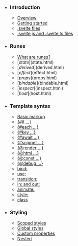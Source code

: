 -   ### Introduction
    
    -   [Overview](overview.html)
    -   [Getting started](getting-started.html)
    -   [.svelte files](svelte-files.html)
    -   [.svelte.js and .svelte.ts files](svelte-js-files.html)
-   ### Runes
    
    -   [What are runes?](what-are-runes.html)
    -   [$state]($state.html)
    -   [$derived]($derived.html)
    -   [$effect]($effect.html)
    -   [$props]($props.html)
    -   [$bindable]($bindable.html)
    -   [$inspect]($inspect.html)
    -   [$host]($host.html)
-   ### Template syntax
    
    -   [Basic markup](basic-markup.html)
    -   [{#if ...}](if.html)
    -   [{#each ...}](each.html)
    -   [{#key ...}](key.html)
    -   [{#await ...}](await.html)
    -   [{#snippet ...}](snippet.html)
    -   [{@render ...}](@render.html)
    -   [{@html ...}](@html.html)
    -   [{@const ...}](@const.html)
    -   [{@debug ...}](@debug.html)
    -   [bind:](bind.html)
    -   [use:](use.html)
    -   [transition:](transition.html)
    -   [in: and out:](in-and-out.html)
    -   [animate:](animate.html)
    -   [style:](style.html)
    -   [class](class.html)
-   ### Styling
    
    -   [Scoped styles](scoped-styles.html)
    -   [Global styles](global-styles.html)
    -   [Custom properties](custom-properties.html)
    -   [Nested <style> elements](nested-style-elements.html)
-   ### Special elements
    
    -   [<svelte:boundary>](svelte-boundary.html)
    -   [<svelte:window>](svelte-window.html)
    -   [<svelte:document>](svelte-document.html)
    -   [<svelte:body>](svelte-body.html)
    -   [<svelte:head>](svelte-head.html)
    -   [<svelte:element>](svelte-element.html)
    -   [<svelte:options>](svelte-options.html)
-   ### Runtime
    
    -   [Stores](stores.html)
    -   [Context](context.html)
    -   [Lifecycle hooks](lifecycle-hooks.html)
    -   [Imperative component API](imperative-component-api.html)
-   ### Misc
    
    -   [Testing](testing.html)
    -   [TypeScript](typescript.html)
    -   [Custom elements](custom-elements.html)
    -   [Svelte 4 migration guide](v4-migration-guide.html)
    -   [Svelte 5 migration guide](v5-migration-guide.html)
    -   [Frequently asked questions](faq.html)
-   ### Reference
    
    -   [svelte](svelte.html)
    -   [svelte/action](svelte-action.html)
    -   [svelte/animate](svelte-animate.html)
    -   [svelte/compiler](svelte-compiler.html)
    -   [svelte/easing](svelte-easing.html)
    -   [svelte/events](svelte-events.html)
    -   [svelte/legacy](svelte-legacy.html)
    -   [svelte/motion](svelte-motion.html)
    -   [svelte/reactivity/window](svelte-reactivity-window.html)
    -   [svelte/reactivity](svelte-reactivity.html)
    -   [svelte/server](svelte-server.html)
    -   [svelte/store](svelte-store.html)
    -   [svelte/transition](svelte-transition.html)
    -   [Compiler errors](compiler-errors.html)
    -   [Compiler warnings](compiler-warnings.html)
    -   [Runtime errors](runtime-errors.html)
    -   [Runtime warnings](runtime-warnings.html)
-   ### Legacy APIs
    
    -   [Overview](legacy-overview.html)
    -   [Reactive let/var declarations](legacy-let.html)
    -   [Reactive $: statements](legacy-reactive-assignments.html)
    -   [export let](legacy-export-let.html)
    -   [$$props and $$restProps](legacy-$$props-and-$$restProps.html)
    -   [on:](legacy-on.html)
    -   [<slot>](legacy-slots.html)
    -   [$$slots](legacy-$$slots.html)
    -   [<svelte:fragment>](legacy-svelte-fragment.html)
    -   [<svelte:component>](legacy-svelte-component.html)
    -   [<svelte:self>](legacy-svelte-self.html)
    -   [Imperative component API](legacy-component-api.html)

SvelteReference

# svelte

### On this page

-   [svelte](svelte.html)
-   [SvelteComponent](svelte.html#SvelteComponent)
-   [SvelteComponentTyped](svelte.html#SvelteComponentTyped)
-   [afterUpdate](svelte.html#afterUpdate)
-   [beforeUpdate](svelte.html#beforeUpdate)
-   [createEventDispatcher](svelte.html#createEventDispatcher)
-   [createRawSnippet](svelte.html#createRawSnippet)
-   [flushSync](svelte.html#flushSync)
-   [getAllContexts](svelte.html#getAllContexts)
-   [getContext](svelte.html#getContext)
-   [hasContext](svelte.html#hasContext)
-   [hydrate](svelte.html#hydrate)
-   [mount](svelte.html#mount)
-   [onDestroy](svelte.html#onDestroy)
-   [onMount](svelte.html#onMount)
-   [setContext](svelte.html#setContext)
-   [tick](svelte.html#tick)
-   [unmount](svelte.html#unmount)
-   [untrack](svelte.html#untrack)
-   [Component](svelte.html#Component)
-   [ComponentConstructorOptions](svelte.html#ComponentConstructorOptions)
-   [ComponentEvents](svelte.html#ComponentEvents)
-   [ComponentInternals](svelte.html#ComponentInternals)
-   [ComponentProps](svelte.html#ComponentProps)
-   [ComponentType](svelte.html#ComponentType)
-   [EventDispatcher](svelte.html#EventDispatcher)
-   [MountOptions](svelte.html#MountOptions)
-   [Snippet](svelte.html#Snippet)

import {
	`class SvelteComponent<Props extends Record<string, any> = Record<string, any>, Events extends Record<string, any> = any, Slots extends Record<string, any> = any>`

This was the base class for Svelte components in Svelte 4. Svelte 5+ components
are completely different under the hood. For typing, use `Component` instead.
To instantiate components, use `mount` instead.
See [migration guide](v5-migration-guide.html#Components-are-no-longer-classes) for more info.

SvelteComponent,
	`class SvelteComponentTyped<Props extends Record<string, any> = Record<string, any>, Events extends Record<string, any> = any, Slots extends Record<string, any> = any>`

@deprecatedUse `Component` instead. See [migration guide](v5-migration-guide.html#Components-are-no-longer-classes) for more information.

SvelteComponentTyped,
	`function afterUpdate(fn: () => void): void`

Schedules a callback to run immediately after the component has been updated.

The first time the callback runs will be after the initial `onMount`.

In runes mode use `$effect` instead.

@deprecatedUse [`$effect`]($effect.html) instead

afterUpdate,
	`function beforeUpdate(fn: () => void): void`

Schedules a callback to run immediately before the component is updated after any state change.

The first time the callback runs will be before the initial `onMount`.

In runes mode use `$effect.pre` instead.

@deprecatedUse [`$effect.pre`]($effect.html#$effect.pre) instead

beforeUpdate,
	`function createEventDispatcher<EventMap extends Record<string, any> = any>(): EventDispatcher<EventMap>`

Creates an event dispatcher that can be used to dispatch [component events](legacy-on.html#Component-events).
Event dispatchers are functions that can take two arguments: `name` and `detail`.

Component events created with `createEventDispatcher` create a
[CustomEvent](https://developer.mozilla.org/en-US/docs/Web/API/CustomEvent).
These events do not [bubble](https://developer.mozilla.org/en-US/docs/Learn/JavaScript/Building_blocks/Events#Event_bubbling_and_capture).
The `detail` argument corresponds to the [CustomEvent.detail](https://developer.mozilla.org/en-US/docs/Web/API/CustomEvent/detail)
property and can contain any type of data.

The event dispatcher can be typed to narrow the allowed event names and the type of the `detail` argument:

const dispatch = createEventDispatcher&#x3C;{
 loaded: never; // does not take a detail argument
 change: string; // takes a detail argument of type string, which is required
 optional: number | null; // takes an optional detail argument of type number
}>();

@deprecatedUse callback props and/or the `$host()` rune instead — see [migration guide](v5-migration-guide.html#Event-changes-Component-events)

createEventDispatcher,
	`function createRawSnippet<Params extends unknown[]>(fn: (...params: Getters<Params>) => {     render: () => string;     setup?: (element: Element) => void | (() => void); }): Snippet<Params>`

Create a snippet programmatically

createRawSnippet,
	`function flushSync<T = void>(fn?: (() => T) | undefined): T`

Synchronously flush any pending updates.
Returns void if no callback is provided, otherwise returns the result of calling the callback.

flushSync,
	`function getAllContexts<T extends Map<any, any> = Map<any, any>>(): T`

Retrieves the whole context map that belongs to the closest parent component.
Must be called during component initialisation. Useful, for example, if you
programmatically create a component and want to pass the existing context to it.

getAllContexts,
	`function getContext<T>(key: any): T`

Retrieves the context that belongs to the closest parent component with the specified `key`.
Must be called during component initialisation.

getContext,
	`function hasContext(key: any): boolean`

Checks whether a given `key` has been set in the context of a parent component.
Must be called during component initialisation.

hasContext,
	`function hydrate<Props extends Record<string, any>, Exports extends Record<string, any>>(component: ComponentType<SvelteComponent<Props>> | Component<Props, Exports, any>, options: {} extends Props ? {     target: Document | Element | ShadowRoot;     props?: Props;     events?: Record<string, (e: any) => any>;     context?: Map<any, any>;     intro?: boolean;     recover?: boolean; } : {     target: Document | Element | ShadowRoot;     props: Props;     events?: Record<string, (e: any) => any>;     context?: Map<any, any>;     intro?: boolean;     recover?: boolean; }): Exports`

Hydrates a component on the given target and returns the exports and potentially the props (if compiled with `accessors: true`) of the component

hydrate,
	`function mount<Props extends Record<string, any>, Exports extends Record<string, any>>(component: ComponentType<SvelteComponent<Props>> | Component<Props, Exports, any>, options: MountOptions<Props>): Exports`

Mounts a component to the given target and returns the exports and potentially the props (if compiled with `accessors: true`) of the component.
Transitions will play during the initial render unless the `intro` option is set to `false`.

mount,
	`function onDestroy(fn: () => any): void`

Schedules a callback to run immediately before the component is unmounted.

Out of `onMount`, `beforeUpdate`, `afterUpdate` and `onDestroy`, this is the
only one that runs inside a server-side component.

onDestroy,
	`function onMount<T>(fn: () => NotFunction<T> | Promise<NotFunction<T>> | (() => any)): void`

`onMount`, like [`$effect`]($effect.html), schedules a function to run as soon as the component has been mounted to the DOM.
Unlike `$effect`, the provided function only runs once.

It must be called during the component’s initialisation (but doesn’t need to live *inside* the component;
it can be called from an external module). If a function is returned *synchronously* from `onMount`,
it will be called when the component is unmounted.

`onMount` functions do not run during [server-side rendering](svelte-server.html#render).

onMount,
	`function setContext<T>(key: any, context: T): T`

Associates an arbitrary `context` object with the current component and the specified `key`
and returns that object. The context is then available to children of the component
(including slotted content) with `getContext`.

Like lifecycle functions, this must be called during component initialisation.

setContext,
	`function tick(): Promise<void>`

Returns a promise that resolves once any pending state changes have been applied.

tick,
	`function unmount(component: Record<string, any>, options?: {     outro?: boolean; } | undefined): Promise<void>`

Unmounts a component that was previously mounted using `mount` or `hydrate`.

Since 5.13.0, if `options.outro` is `true`, [transitions](transition.html) will play before the component is removed from the DOM.

Returns a `Promise` that resolves after transitions have completed if `options.outro` is true, or immediately otherwise (prior to 5.13.0, returns `void`).

import { mount, unmount } from 'svelte';
import App from './App.svelte';
const app = mount(App, { target: document.body });
// later...
unmount(app, { outro: true });

unmount,
	`function untrack<T>(fn: () => T): T`

When used inside a [`$derived`]($derived.html) or [`$effect`]($effect.html),
any state read inside `fn` will not be treated as a dependency.

$effect(() => {
  // this will run when `data` changes, but not when `time` changes
  save(data, {
	timestamp: untrack(() => time)
  });
});

untrack
} from 'svelte';

## SvelteComponent[](svelte.html#SvelteComponent)

This was the base class for Svelte components in Svelte 4. Svelte 5+ components are completely different under the hood. For typing, use `Component` instead. To instantiate components, use `mount` instead. See [migration guide](v5-migration-guide.html#Components-are-no-longer-classes) for more info.

class SvelteComponent<
	Props extends Record<string, any> = Record<string, any>,
	Events extends Record<string, any> = any,
	Slots extends Record<string, any> = any
> {…}

static element?: typeof HTMLElement;

The custom element version of the component. Only present if compiled with the `customElement` compiler option

[prop: string]: any;

constructor(options: ComponentConstructorOptions<Properties<Props, Slots>>);

-   deprecated This constructor only exists when using the `asClassComponent` compatibility helper, which is a stop-gap solution. Migrate towards using `mount` instead. See [migration guide](v5-migration-guide.html#Components-are-no-longer-classes) for more info.

$destroy(): void;

-   deprecated This method only exists when using one of the legacy compatibility helpers, which is a stop-gap solution. See [migration guide](v5-migration-guide.html#Components-are-no-longer-classes) for more info.

$on<K extends Extract<keyof Events, string>>(
	type: K,
	callback: (e: Events[K]) => void
): () => void;

-   deprecated This method only exists when using one of the legacy compatibility helpers, which is a stop-gap solution. See [migration guide](v5-migration-guide.html#Components-are-no-longer-classes) for more info.

$set(props: Partial<Props>): void;

-   deprecated This method only exists when using one of the legacy compatibility helpers, which is a stop-gap solution. See [migration guide](v5-migration-guide.html#Components-are-no-longer-classes) for more info.

## SvelteComponentTyped[](svelte.html#SvelteComponentTyped)

> Use `Component` instead. See [migration guide](v5-migration-guide.html#Components-are-no-longer-classes) for more information.

class SvelteComponentTyped<
	Props extends Record<string, any> = Record<string, any>,
	Events extends Record<string, any> = any,
	Slots extends Record<string, any> = any
> extends SvelteComponent<Props, Events, Slots> {}

## afterUpdate[](svelte.html#afterUpdate)

> Use [`$effect`]($effect.html) instead

Schedules a callback to run immediately after the component has been updated.

The first time the callback runs will be after the initial `onMount`.

In runes mode use `$effect` instead.

function afterUpdate(fn: () => void): void;

## beforeUpdate[](svelte.html#beforeUpdate)

> Use [`$effect.pre`]($effect.html#$effect.pre) instead

Schedules a callback to run immediately before the component is updated after any state change.

The first time the callback runs will be before the initial `onMount`.

In runes mode use `$effect.pre` instead.

function beforeUpdate(fn: () => void): void;

## createEventDispatcher[](svelte.html#createEventDispatcher)

> Use callback props and/or the `$host()` rune instead — see [migration guide](v5-migration-guide.html#Event-changes-Component-events)

Creates an event dispatcher that can be used to dispatch [component events](legacy-on.html#Component-events). Event dispatchers are functions that can take two arguments: `name` and `detail`.

Component events created with `createEventDispatcher` create a [CustomEvent](https://developer.mozilla.org/en-US/docs/Web/API/CustomEvent). These events do not [bubble](https://developer.mozilla.org/en-US/docs/Learn/JavaScript/Building_blocks/Events#Event_bubbling_and_capture). The `detail` argument corresponds to the [CustomEvent.detail](https://developer.mozilla.org/en-US/docs/Web/API/CustomEvent/detail) property and can contain any type of data.

The event dispatcher can be typed to narrow the allowed event names and the type of the `detail` argument:

const `const dispatch: any`dispatch = createEventDispatcher<{
 `loaded: never`loaded: never; // does not take a detail argument
 `change: string`change: string; // takes a detail argument of type string, which is required
 `optional: number | null`optional: number | null; // takes an optional detail argument of type number
}>();

function createEventDispatcher<
	EventMap extends Record<string, any> = any
>(): EventDispatcher<EventMap>;

## createRawSnippet[](svelte.html#createRawSnippet)

Create a snippet programmatically

function createRawSnippet<Params extends unknown[]>(
	fn: (...params: Getters<Params>) => {
		render: () => string;
		setup?: (element: Element) => void | (() => void);
	}
): Snippet<Params>;

## flushSync[](svelte.html#flushSync)

Synchronously flush any pending updates. Returns void if no callback is provided, otherwise returns the result of calling the callback.

function flushSync<T = void>(fn?: (() => T) | undefined): T;

## getAllContexts[](svelte.html#getAllContexts)

Retrieves the whole context map that belongs to the closest parent component. Must be called during component initialisation. Useful, for example, if you programmatically create a component and want to pass the existing context to it.

function getAllContexts<
	T extends Map<any, any> = Map<any, any>
>(): T;

## getContext[](svelte.html#getContext)

Retrieves the context that belongs to the closest parent component with the specified `key`. Must be called during component initialisation.

function getContext<T>(key: any): T;

## hasContext[](svelte.html#hasContext)

Checks whether a given `key` has been set in the context of a parent component. Must be called during component initialisation.

function hasContext(key: any): boolean;

## hydrate[](svelte.html#hydrate)

Hydrates a component on the given target and returns the exports and potentially the props (if compiled with `accessors: true`) of the component

function hydrate<
	Props extends Record<string, any>,
	Exports extends Record<string, any>
>(
	component:
		| ComponentType<SvelteComponent<Props>>
		| Component<Props, Exports, any>,
	options: {} extends Props
		? {
				target: Document | Element | ShadowRoot;
				props?: Props;
				events?: Record<string, (e: any) => any>;
				context?: Map<any, any>;
				intro?: boolean;
				recover?: boolean;
			}
		: {
				target: Document | Element | ShadowRoot;
				props: Props;
				events?: Record<string, (e: any) => any>;
				context?: Map<any, any>;
				intro?: boolean;
				recover?: boolean;
			}
): Exports;

## mount[](svelte.html#mount)

Mounts a component to the given target and returns the exports and potentially the props (if compiled with `accessors: true`) of the component. Transitions will play during the initial render unless the `intro` option is set to `false`.

function mount<
	Props extends Record<string, any>,
	Exports extends Record<string, any>
>(
	component:
		| ComponentType<SvelteComponent<Props>>
		| Component<Props, Exports, any>,
	options: MountOptions<Props>
): Exports;

## onDestroy[](svelte.html#onDestroy)

Schedules a callback to run immediately before the component is unmounted.

Out of `onMount`, `beforeUpdate`, `afterUpdate` and `onDestroy`, this is the only one that runs inside a server-side component.

function onDestroy(fn: () => any): void;

## onMount[](svelte.html#onMount)

`onMount`, like [`$effect`]($effect.html), schedules a function to run as soon as the component has been mounted to the DOM. Unlike `$effect`, the provided function only runs once.

It must be called during the component’s initialisation (but doesn’t need to live *inside* the component; it can be called from an external module). If a function is returned *synchronously* from `onMount`, it will be called when the component is unmounted.

`onMount` functions do not run during [server-side rendering](svelte-server.html#render).

function onMount<T>(
	fn: () =>
		| NotFunction<T>
		| Promise<NotFunction<T>>
		| (() => any)
): void;

## setContext[](svelte.html#setContext)

Associates an arbitrary `context` object with the current component and the specified `key` and returns that object. The context is then available to children of the component (including slotted content) with `getContext`.

Like lifecycle functions, this must be called during component initialisation.

function setContext<T>(key: any, context: T): T;

## tick[](svelte.html#tick)

Returns a promise that resolves once any pending state changes have been applied.

function tick(): Promise<void>;

## unmount[](svelte.html#unmount)

Unmounts a component that was previously mounted using `mount` or `hydrate`.

Since 5.13.0, if `options.outro` is `true`, [transitions](transition.html) will play before the component is removed from the DOM.

Returns a `Promise` that resolves after transitions have completed if `options.outro` is true, or immediately otherwise (prior to 5.13.0, returns `void`).

import { `function mount<Props extends Record<string, any>, Exports extends Record<string, any>>(component: ComponentType<SvelteComponent<Props>> | Component<Props, Exports, any>, options: MountOptions<Props>): Exports`

Mounts a component to the given target and returns the exports and potentially the props (if compiled with `accessors: true`) of the component.
Transitions will play during the initial render unless the `intro` option is set to `false`.

mount, `function unmount(component: Record<string, any>, options?: {     outro?: boolean; } | undefined): Promise<void>`

Unmounts a component that was previously mounted using `mount` or `hydrate`.

Since 5.13.0, if `options.outro` is `true`, [transitions](transition.html) will play before the component is removed from the DOM.

Returns a `Promise` that resolves after transitions have completed if `options.outro` is true, or immediately otherwise (prior to 5.13.0, returns `void`).

import { mount, unmount } from 'svelte';
import App from './App.svelte';
const app = mount(App, { target: document.body });
// later...
unmount(app, { outro: true });

unmount } from 'svelte';
import `type App = SvelteComponent<Record<string, any>, any, any> const App: LegacyComponentType`App from './App.svelte';
const `const app: {     $on?(type: string, callback: (e: any) => void): () => void;     $set?(props: Partial<Record<string, any>>): void; } & Record<string, any>`app = `mount<Record<string, any>, {     $on?(type: string, callback: (e: any) => void): () => void;     $set?(props: Partial<Record<string, any>>): void; } & Record<...>>(component: ComponentType<...> | Component<...>, options: MountOptions<...>): {     ...; } & Record<...>`

Mounts a component to the given target and returns the exports and potentially the props (if compiled with `accessors: true`) of the component.
Transitions will play during the initial render unless the `intro` option is set to `false`.

mount(`const App: LegacyComponentType`App, { `target: Document | Element | ShadowRoot`

Target element where the component will be mounted.

target: `var document: Document`

[MDN Reference](https://developer.mozilla.org/docs/Web/API/Window/document)

document.`Document.body: HTMLElement`

Specifies the beginning and end of the document body.

[MDN Reference](https://developer.mozilla.org/docs/Web/API/Document/body)

body });
// later...
`function unmount(component: Record<string, any>, options?: {     outro?: boolean; } | undefined): Promise<void>`

Unmounts a component that was previously mounted using `mount` or `hydrate`.

Since 5.13.0, if `options.outro` is `true`, [transitions](transition.html) will play before the component is removed from the DOM.

Returns a `Promise` that resolves after transitions have completed if `options.outro` is true, or immediately otherwise (prior to 5.13.0, returns `void`).

import { mount, unmount } from 'svelte';
import App from './App.svelte';
const app = mount(App, { target: document.body });
// later...
unmount(app, { outro: true });

unmount(`const app: {     $on?(type: string, callback: (e: any) => void): () => void;     $set?(props: Partial<Record<string, any>>): void; } & Record<string, any>`app, { `outro?: boolean | undefined`outro: true });

function unmount(
	component: Record<string, any>,
	options?:
		| {
				outro?: boolean;
		  }
		| undefined
): Promise<void>;

## untrack[](svelte.html#untrack)

When used inside a [`$derived`]($derived.html) or [`$effect`]($effect.html), any state read inside `fn` will not be treated as a dependency.

`function $effect(fn: () => void | (() => void)): void namespace $effect`

Runs code when a component is mounted to the DOM, and then whenever its dependencies change, i.e. `$state` or `$derived` values.
The timing of the execution is after the DOM has been updated.

Example:

$effect(() => console.log('The count is now ' + count));

If you return a function from the effect, it will be called right before the effect is run again, or when the component is unmounted.

Does not run during server side rendering.

[https://svelte.dev/docs/svelte/$effect]($effect.html)

@paramfn The function to execute

$effect(() => {
	// this will run when `data` changes, but not when `time` changes
	save(data, {
		`timestamp: any`timestamp: untrack(() => time)
	});
});

function untrack<T>(fn: () => T): T;

## Component[](svelte.html#Component)

Can be used to create strongly typed Svelte components.

#### Example:[](svelte.html#Component-Example:)

You have component library on npm called `component-library`, from which you export a component called `MyComponent`. For Svelte+TypeScript users, you want to provide typings. Therefore you create a `index.d.ts`:

import type { `interface Component<Props extends Record<string, any> = {}, Exports extends Record<string, any> = {}, Bindings extends keyof Props | "" = string>`

Can be used to create strongly typed Svelte components.

#### Example:[](svelte.html#Example:)

You have component library on npm called `component-library`, from which
you export a component called `MyComponent`. For Svelte+TypeScript users,
you want to provide typings. Therefore you create a `index.d.ts`:

import type { Component } from 'svelte';
export declare const MyComponent: Component&#x3C;{ foo: string }> {}

Typing this makes it possible for IDEs like VS Code with the Svelte extension
to provide intellisense and to use the component like this in a Svelte file
with TypeScript:

&#x3C;script lang="ts">
	import { MyComponent } from "component-library";
&#x3C;/script>
&#x3C;MyComponent foo={'bar'} />

Component } from 'svelte';
export declare const `const MyComponent: Component<{     foo: string; }, {}, string>`MyComponent: `interface Component<Props extends Record<string, any> = {}, Exports extends Record<string, any> = {}, Bindings extends keyof Props | "" = string>`

Can be used to create strongly typed Svelte components.

#### Example:[](svelte.html#Example:)

You have component library on npm called `component-library`, from which
you export a component called `MyComponent`. For Svelte+TypeScript users,
you want to provide typings. Therefore you create a `index.d.ts`:

import type { Component } from 'svelte';
export declare const MyComponent: Component&#x3C;{ foo: string }> {}

Typing this makes it possible for IDEs like VS Code with the Svelte extension
to provide intellisense and to use the component like this in a Svelte file
with TypeScript:

&#x3C;script lang="ts">
	import { MyComponent } from "component-library";
&#x3C;/script>
&#x3C;MyComponent foo={'bar'} />

Component<{ `foo: string`foo: string }> {}

Typing this makes it possible for IDEs like VS Code with the Svelte extension to provide intellisense and to use the component like this in a Svelte file with TypeScript:

<script lang="ts">
	import { MyComponent } from "component-library";
</script>
<MyComponent foo={'bar'} />

interface Component<
	Props extends Record<string, any> = {},
	Exports extends Record<string, any> = {},
	Bindings extends keyof Props | '' = string
> {…}

(
	this: void,
	internals: ComponentInternals,
	props: Props
): {
	/**
	 * @deprecated This method only exists when using one of the legacy compatibility helpers, which
	 * is a stop-gap solution. See [migration guide](https://svelte.dev/docs/svelte/v5-migration-guide#Components-are-no-longer-classes)
	 * for more info.
	 */
	$on?(type: string, callback: (e: any) => void): () => void;
	/**
	 * @deprecated This method only exists when using one of the legacy compatibility helpers, which
	 * is a stop-gap solution. See [migration guide](https://svelte.dev/docs/svelte/v5-migration-guide#Components-are-no-longer-classes)
	 * for more info.
	 */
	$set?(props: Partial<Props>): void;
} & Exports;

-   `internal` An internal object used by Svelte. Do not use or modify.
-   `props` The props passed to the component.

element?: typeof HTMLElement;

The custom element version of the component. Only present if compiled with the `customElement` compiler option

## ComponentConstructorOptions[](svelte.html#ComponentConstructorOptions)

> In Svelte 4, components are classes. In Svelte 5, they are functions. Use `mount` instead to instantiate components. See [migration guide](v5-migration-guide.html#Components-are-no-longer-classes) for more info.

interface ComponentConstructorOptions<
	Props extends Record<string, any> = Record<string, any>
> {…}

target: Element | Document | ShadowRoot;

anchor?: Element;

props?: Props;

context?: Map<any, any>;

hydrate?: boolean;

intro?: boolean;

recover?: boolean;

sync?: boolean;

idPrefix?: string;

$$inline?: boolean;

## ComponentEvents[](svelte.html#ComponentEvents)

> The new `Component` type does not have a dedicated Events type. Use `ComponentProps` instead.

type ComponentEvents<Comp extends SvelteComponent> =
	Comp extends SvelteComponent<any, infer Events>
		? Events
		: never;

## ComponentInternals[](svelte.html#ComponentInternals)

Internal implementation details that vary between environments

type ComponentInternals = Branded<{}, 'ComponentInternals'>;

## ComponentProps[](svelte.html#ComponentProps)

Convenience type to get the props the given component expects.

Example: Ensure a variable contains the props expected by `MyComponent`:

import type { `type ComponentProps<Comp extends SvelteComponent | Component<any, any>> = Comp extends SvelteComponent<infer Props extends Record<string, any>, any, any> ? Props : Comp extends Component<infer Props extends Record<...>, any, string> ? Props : never`

Convenience type to get the props the given component expects.

Example: Ensure a variable contains the props expected by `MyComponent`:

import type { ComponentProps } from 'svelte';
import MyComponent from './MyComponent.svelte';
// Errors if these aren't the correct props expected by MyComponent.
const props: ComponentProps&#x3C;typeof MyComponent> = { foo: 'bar' };

>  In Svelte 4, you would do `ComponentProps&#x3C;MyComponent>` because `MyComponent` was a class.

Example: A generic function that accepts some component and infers the type of its props:

import type { Component, ComponentProps } from 'svelte';
import MyComponent from './MyComponent.svelte';
function withProps&#x3C;TComponent extends Component&#x3C;any>>(
	component: TComponent,
	props: ComponentProps&#x3C;TComponent>
) {};
// Errors if the second argument is not the correct props expected by the component in the first argument.
withProps(MyComponent, { foo: 'bar' });

ComponentProps } from 'svelte';
import `type MyComponent = SvelteComponent<Record<string, any>, any, any> const MyComponent: LegacyComponentType`MyComponent from './MyComponent.svelte';
// Errors if these aren't the correct props expected by MyComponent.
const `const props: Record<string, any>`props: `type ComponentProps<Comp extends SvelteComponent | Component<any, any>> = Comp extends SvelteComponent<infer Props extends Record<string, any>, any, any> ? Props : Comp extends Component<infer Props extends Record<...>, any, string> ? Props : never`

Convenience type to get the props the given component expects.

Example: Ensure a variable contains the props expected by `MyComponent`:

import type { ComponentProps } from 'svelte';
import MyComponent from './MyComponent.svelte';
// Errors if these aren't the correct props expected by MyComponent.
const props: ComponentProps&#x3C;typeof MyComponent> = { foo: 'bar' };

>  In Svelte 4, you would do `ComponentProps&#x3C;MyComponent>` because `MyComponent` was a class.

Example: A generic function that accepts some component and infers the type of its props:

import type { Component, ComponentProps } from 'svelte';
import MyComponent from './MyComponent.svelte';
function withProps&#x3C;TComponent extends Component&#x3C;any>>(
	component: TComponent,
	props: ComponentProps&#x3C;TComponent>
) {};
// Errors if the second argument is not the correct props expected by the component in the first argument.
withProps(MyComponent, { foo: 'bar' });

ComponentProps<typeof `const MyComponent: LegacyComponentType`MyComponent> = { `foo: string`foo: 'bar' };

> In Svelte 4, you would do `ComponentProps<MyComponent>` because `MyComponent` was a class.

Example: A generic function that accepts some component and infers the type of its props:

import type { `interface Component<Props extends Record<string, any> = {}, Exports extends Record<string, any> = {}, Bindings extends keyof Props | "" = string>`

Can be used to create strongly typed Svelte components.

#### Example:[](svelte.html#Example:)

You have component library on npm called `component-library`, from which
you export a component called `MyComponent`. For Svelte+TypeScript users,
you want to provide typings. Therefore you create a `index.d.ts`:

import type { Component } from 'svelte';
export declare const MyComponent: Component&#x3C;{ foo: string }> {}

Typing this makes it possible for IDEs like VS Code with the Svelte extension
to provide intellisense and to use the component like this in a Svelte file
with TypeScript:

&#x3C;script lang="ts">
	import { MyComponent } from "component-library";
&#x3C;/script>
&#x3C;MyComponent foo={'bar'} />

Component, `type ComponentProps<Comp extends SvelteComponent | Component<any, any>> = Comp extends SvelteComponent<infer Props extends Record<string, any>, any, any> ? Props : Comp extends Component<infer Props extends Record<...>, any, string> ? Props : never`

Convenience type to get the props the given component expects.

Example: Ensure a variable contains the props expected by `MyComponent`:

import type { ComponentProps } from 'svelte';
import MyComponent from './MyComponent.svelte';
// Errors if these aren't the correct props expected by MyComponent.
const props: ComponentProps&#x3C;typeof MyComponent> = { foo: 'bar' };

>  In Svelte 4, you would do `ComponentProps&#x3C;MyComponent>` because `MyComponent` was a class.

Example: A generic function that accepts some component and infers the type of its props:

import type { Component, ComponentProps } from 'svelte';
import MyComponent from './MyComponent.svelte';
function withProps&#x3C;TComponent extends Component&#x3C;any>>(
	component: TComponent,
	props: ComponentProps&#x3C;TComponent>
) {};
// Errors if the second argument is not the correct props expected by the component in the first argument.
withProps(MyComponent, { foo: 'bar' });

ComponentProps } from 'svelte';
import `type MyComponent = SvelteComponent<Record<string, any>, any, any> const MyComponent: LegacyComponentType`MyComponent from './MyComponent.svelte';
function `function withProps<TComponent extends Component<any>>(component: TComponent, props: ComponentProps<TComponent>): void`withProps<`function (type parameter) TComponent in withProps<TComponent extends Component<any>>(component: TComponent, props: ComponentProps<TComponent>): void`TComponent extends `interface Component<Props extends Record<string, any> = {}, Exports extends Record<string, any> = {}, Bindings extends keyof Props | "" = string>`

Can be used to create strongly typed Svelte components.

#### Example:[](svelte.html#Example:)

You have component library on npm called `component-library`, from which
you export a component called `MyComponent`. For Svelte+TypeScript users,
you want to provide typings. Therefore you create a `index.d.ts`:

import type { Component } from 'svelte';
export declare const MyComponent: Component&#x3C;{ foo: string }> {}

Typing this makes it possible for IDEs like VS Code with the Svelte extension
to provide intellisense and to use the component like this in a Svelte file
with TypeScript:

&#x3C;script lang="ts">
	import { MyComponent } from "component-library";
&#x3C;/script>
&#x3C;MyComponent foo={'bar'} />

Component<any>>(
	`component: TComponent extends Component<any>`component: `function (type parameter) TComponent in withProps<TComponent extends Component<any>>(component: TComponent, props: ComponentProps<TComponent>): void`TComponent,
	`props: ComponentProps<TComponent>`props: `type ComponentProps<Comp extends SvelteComponent | Component<any, any>> = Comp extends SvelteComponent<infer Props extends Record<string, any>, any, any> ? Props : Comp extends Component<infer Props extends Record<...>, any, string> ? Props : never`

Convenience type to get the props the given component expects.

Example: Ensure a variable contains the props expected by `MyComponent`:

import type { ComponentProps } from 'svelte';
import MyComponent from './MyComponent.svelte';
// Errors if these aren't the correct props expected by MyComponent.
const props: ComponentProps&#x3C;typeof MyComponent> = { foo: 'bar' };

>  In Svelte 4, you would do `ComponentProps&#x3C;MyComponent>` because `MyComponent` was a class.

Example: A generic function that accepts some component and infers the type of its props:

import type { Component, ComponentProps } from 'svelte';
import MyComponent from './MyComponent.svelte';
function withProps&#x3C;TComponent extends Component&#x3C;any>>(
	component: TComponent,
	props: ComponentProps&#x3C;TComponent>
) {};
// Errors if the second argument is not the correct props expected by the component in the first argument.
withProps(MyComponent, { foo: 'bar' });

ComponentProps<`function (type parameter) TComponent in withProps<TComponent extends Component<any>>(component: TComponent, props: ComponentProps<TComponent>): void`TComponent>
) {};
// Errors if the second argument is not the correct props expected by the component in the first argument.
`function withProps<LegacyComponentType>(component: LegacyComponentType, props: Record<string, any>): void`withProps(`const MyComponent: LegacyComponentType`MyComponent, { `foo: string`foo: 'bar' });

type ComponentProps<
	Comp extends SvelteComponent | Component<any, any>
> =
	Comp extends SvelteComponent<infer Props>
		? Props
		: Comp extends Component<infer Props, any>
			? Props
			: never;

## ComponentType[](svelte.html#ComponentType)

> This type is obsolete when working with the new `Component` type.

type ComponentType<
	Comp extends SvelteComponent = SvelteComponent
> = (new (
	options: ComponentConstructorOptions<
		Comp extends SvelteComponent<infer Props>
			? Props
			: Record<string, any>
	>
) => Comp) & {
	/** The custom element version of the component. Only present if compiled with the `customElement` compiler option */
	element?: typeof HTMLElement;
};

## EventDispatcher[](svelte.html#EventDispatcher)

interface EventDispatcher<
	EventMap extends Record<string, any>
> {…}

<Type extends keyof EventMap>(
	...args: null extends EventMap[Type]
		? [type: Type, parameter?: EventMap[Type] | null | undefined, options?: DispatchOptions]
		: undefined extends EventMap[Type]
			? [type: Type, parameter?: EventMap[Type] | null | undefined, options?: DispatchOptions]
			: [type: Type, parameter: EventMap[Type], options?: DispatchOptions]
): boolean;

## MountOptions[](svelte.html#MountOptions)

Defines the options accepted by the `mount()` function.

type MountOptions<
	Props extends Record<string, any> = Record<string, any>
> = {
	/**
	 * Target element where the component will be mounted.
	 */
	target: Document | Element | ShadowRoot;
	/**
	 * Optional node inside `target`. When specified, it is used to render the component immediately before it.
	 */
	anchor?: Node;
	/**
	 * Allows the specification of events.
	 * @deprecated Use callback props instead.
	 */
	events?: Record<string, (e: any) => any>;
	/**
	 * Can be accessed via `getContext()` at the component level.
	 */
	context?: Map<any, any>;
	/**
	 * Whether or not to play transitions on initial render.
	 * @default true
	 */
	intro?: boolean;
} & ({} extends Props
	? {
			/**
			 * Component properties.
			 */
			props?: Props;
		}
	: {
			/**
			 * Component properties.
			 */
			props: Props;
		});

## Snippet[](svelte.html#Snippet)

The type of a `#snippet` block. You can use it to (for example) express that your component expects a snippet of a certain type:

let { `let banner: Snippet<[{     text: string; }]>`banner }: { `banner: Snippet<[{     text: string; }]>`banner: `type Snippet = /*unresolved*/ any`Snippet<[{ `text: string`text: string }]> } = `function $props(): any namespace $props`

Declares the props that a component accepts. Example:

let { optionalProp = 42, requiredProp, bindableProp = $bindable() }: { optionalProp?: number; requiredProps: string; bindableProp: boolean } = $props();

[https://svelte.dev/docs/svelte/$props]($props.html)

$props();

You can only call a snippet through the `{@render ...}` tag.

See the [snippet documentation](snippet.html) for more info.

interface Snippet<Parameters extends unknown[] = []> {…}

(
	this: void,
	// this conditional allows tuples but not arrays. Arrays would indicate a
	// rest parameter type, which is not supported. If rest parameters are added
	// in the future, the condition can be removed.
	...args: number extends Parameters['length'] ? never : Parameters
): {
	'{@render ...} must be called with a Snippet': "import type { Snippet } from 'svelte'";
} & typeof SnippetReturn;

[Edit this page on GitHub](https://github.com/sveltejs/svelte/edit/main/documentation/docs/98-reference/20-svelte.md)

previous next

[Frequently asked questions](faq.html) [svelte/action](svelte-action.html)